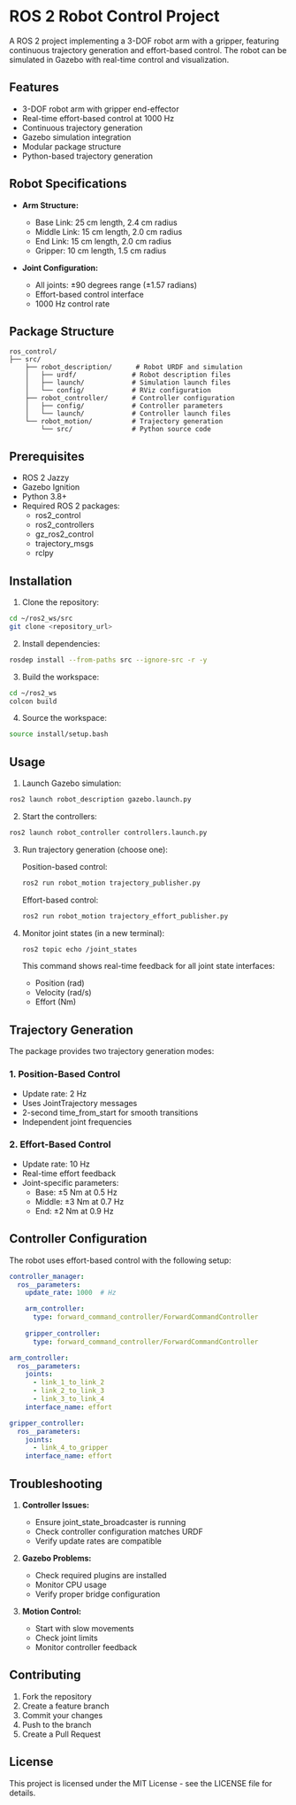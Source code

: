 # ROS 2 Robot Control Project

A ROS 2 project implementing a 3-DOF robot arm with a gripper, featuring continuous trajectory generation and effort-based control. The robot can be simulated in Gazebo with real-time control and visualization.

## Features

- 3-DOF robot arm with gripper end-effector
- Real-time effort-based control at 1000 Hz
- Continuous trajectory generation
- Gazebo simulation integration
- Modular package structure
- Python-based trajectory generation

## Robot Specifications

- **Arm Structure:**
  - Base Link: 25 cm length, 2.4 cm radius
  - Middle Link: 15 cm length, 2.0 cm radius
  - End Link: 15 cm length, 2.0 cm radius
  - Gripper: 10 cm length, 1.5 cm radius

- **Joint Configuration:**
  - All joints: ±90 degrees range (±1.57 radians)
  - Effort-based control interface
  - 1000 Hz control rate

## Package Structure

```
ros_control/
├── src/
    ├── robot_description/      # Robot URDF and simulation
    │   ├── urdf/              # Robot description files
    │   ├── launch/            # Simulation launch files
    │   └── config/            # RViz configuration
    ├── robot_controller/      # Controller configuration
    │   ├── config/            # Controller parameters
    │   └── launch/            # Controller launch files
    └── robot_motion/          # Trajectory generation
        └── src/               # Python source code
```

## Prerequisites

- ROS 2 Jazzy
- Gazebo Ignition
- Python 3.8+
- Required ROS 2 packages:
  - ros2_control
  - ros2_controllers
  - gz_ros2_control
  - trajectory_msgs
  - rclpy

## Installation

1. Clone the repository:
```bash
cd ~/ros2_ws/src
git clone <repository_url>
```

2. Install dependencies:
```bash
rosdep install --from-paths src --ignore-src -r -y
```

3. Build the workspace:
```bash
cd ~/ros2_ws
colcon build
```

4. Source the workspace:
```bash
source install/setup.bash
```

## Usage

1. Launch Gazebo simulation:
```bash
ros2 launch robot_description gazebo.launch.py
```

2. Start the controllers:
```bash
ros2 launch robot_controller controllers.launch.py
```

3. Run trajectory generation (choose one):
   
   Position-based control:
   ```bash
   ros2 run robot_motion trajectory_publisher.py
   ```
   
   Effort-based control:
   ```bash
   ros2 run robot_motion trajectory_effort_publisher.py
   ```

4. Monitor joint states (in a new terminal):
   ```bash
   ros2 topic echo /joint_states
   ```
   This command shows real-time feedback for all joint state interfaces:
   - Position (rad)
   - Velocity (rad/s)
   - Effort (Nm)

## Trajectory Generation

The package provides two trajectory generation modes:

### 1. Position-Based Control
- Update rate: 2 Hz
- Uses JointTrajectory messages
- 2-second time_from_start for smooth transitions
- Independent joint frequencies

### 2. Effort-Based Control
- Update rate: 10 Hz
- Real-time effort feedback
- Joint-specific parameters:
  - Base: ±5 Nm at 0.5 Hz
  - Middle: ±3 Nm at 0.7 Hz
  - End: ±2 Nm at 0.9 Hz

## Controller Configuration

The robot uses effort-based control with the following setup:

```yaml
controller_manager:
  ros__parameters:
    update_rate: 1000  # Hz

    arm_controller:
      type: forward_command_controller/ForwardCommandController
      
    gripper_controller:
      type: forward_command_controller/ForwardCommandController

arm_controller:
  ros__parameters:
    joints:
      - link_1_to_link_2
      - link_2_to_link_3
      - link_3_to_link_4
    interface_name: effort

gripper_controller:
  ros__parameters:
    joints:
      - link_4_to_gripper
    interface_name: effort
```

## Troubleshooting

1. **Controller Issues:**
   - Ensure joint_state_broadcaster is running
   - Check controller configuration matches URDF
   - Verify update rates are compatible

2. **Gazebo Problems:**
   - Check required plugins are installed
   - Monitor CPU usage
   - Verify proper bridge configuration

3. **Motion Control:**
   - Start with slow movements
   - Check joint limits
   - Monitor controller feedback

## Contributing

1. Fork the repository
2. Create a feature branch
3. Commit your changes
4. Push to the branch
5. Create a Pull Request

## License

This project is licensed under the MIT License - see the LICENSE file for details. 
